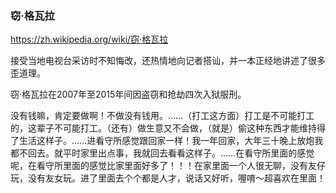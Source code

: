 ### 窃·格瓦拉
https://zh.wikipedia.org/wiki/窃·格瓦拉

接受当地电视台采访时不知悔改，还热情地向记者搭讪，并一本正经地讲述了很多歪道理。

窃·格瓦拉在2007年至2015年间因盗窃和抢劫四次入狱服刑。

没有钱嘛，肯定要做啊！不做没有钱用。……（打工这方面）打工是不可能打工的，这辈子不可能打工。（还有）做生意又不会做，（就是）偷这种东西才能维持得了生活这样子。……进看守所感觉跟回家一样！我一年回家，大年三十晚上放炮我都不回去。就平时家里出点事，我就回去看看这样子。……在看守所里面的感觉呢，在看守所里面的感觉比家里面好多了！！！在家里面一个人很无聊，没有友仔玩，没有友女玩。进了里面去个个都是人才，说话又好听，喔唷～超喜欢在里面！
